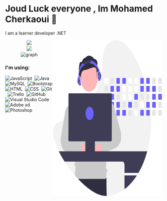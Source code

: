 # Joud Luck everyone , Im Mohamed Cherkaoui 👋




I am a  learner developer .NET 

<img align="right" src="https://github.com/MaititeMohamed/MAITITEMOHAMED/blob/main/developer.svg" alt="Illustration of dev" width=350px height=500px/>
<div align="center">
<a>
  <img src="https://github-readme-stats.vercel.app/api?username=MaititeMohamed&theme=tokyonight&show_icons=true" height=150 />
</a>
  <br>
  <a>
  <img src="https://github-readme-stats.vercel.app/api/top-langs/?username=MaititeMohamed&langs_count=5&theme=tokyonight" height=150 />
</a>
<br>
<a>
  <img src="https://activity-graph.herokuapp.com/graph?username=MaititeMohamed&theme=rogue" width=50% height=200 alt="graph"/>
</a>
</div>

### I'm   using:

![JavaScript](https://img.shields.io/badge/-JavaScript-05122A?style=flat&logo=javascript&logoColor=white)&nbsp;
![Java](https://img.shields.io/badge/-Java-05122A?style=flat&logo=Java&logoColor=FFA518)&nbsp;
![MySQL](https://img.shields.io/badge/MySQL-00000F?style=for-the-badge&logo=mysql&logoColor=white)&nbsp;
![Bootstrap](https://img.shields.io/badge/-Bootstrap-05122A?style=flat&logo=bootstrap&logoColor=563D7C)\
![HTML](	https://img.shields.io/badge/HTML5-E34F26?style=for-the-badge&logo=html5&logoColor=white)&nbsp;
![CSS](https://img.shields.io/badge/CSS3-1572B6?style=for-the-badge&logo=css3&logoColor=white)&nbsp;
![Git](https://img.shields.io/badge/-Git-05122A?style=flat&logo=git)&nbsp;
![Trello](https://img.shields.io/badge/-Trello-05122A?style=flat&logo=trello)&nbsp;
![GitHub](https://img.shields.io/badge/-GitHub-05122A?style=flat&logo=github)&nbsp;
![Visual Studio Code](https://img.shields.io/badge/-Visual%20Studio%20Code-05122A?style=flat&logo=visual-studio-code&logoColor=007ACC)&nbsp;
![Adobe xd](https://img.shields.io/badge/Adobe%20XD-470137?style=for-the-badge&logo=Adobe%20XD&logoColor=#FF61F6)&nbsp;
![Photoshop](https://img.shields.io/badge/-Photoshop-05122A?style=flat&logo=adobe-photoshop)&nbsp;
